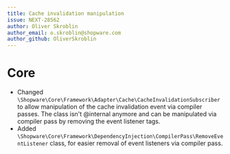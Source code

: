 ```yaml
---
title: Cache invalidation manipulation
issue: NEXT-28562
author: Oliver Skroblin
author_email: o.skroblin@shopware.com
author_github: OliverSkroblin
---
```

# Core
* Changed `\Shopware\Core\Framework\Adapter\Cache\CacheInvalidationSubscriber` to allow manipulation of the cache invalidation event via compiler passes. The class isn't @internal anymore and can be manipulated via compiler pass by removing the event listener tags.
* Added `\Shopware\Core\Framework\DependencyInjection\CompilerPass\RemoveEventListener` class, for easier removal of event listeners via compiler pass.
